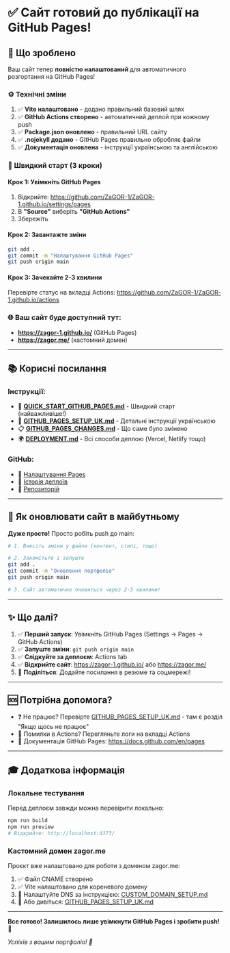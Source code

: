 # ✅ Сайт готовий до публікації на GitHub Pages!

## 🎉 Що зроблено

Ваш сайт тепер **повністю налаштований** для автоматичного розгортання на GitHub Pages!

### ⚙️ Технічні зміни

1. ✅ **Vite налаштовано** - додано правильний базовий шлях
2. ✅ **GitHub Actions створено** - автоматичний деплой при кожному push
3. ✅ **Package.json оновлено** - правильний URL сайту
4. ✅ **.nojekyll додано** - GitHub Pages правильно обробляє файли
5. ✅ **Документація оновлена** - інструкції українською та англійською

### 🚀 Швидкий старт (3 кроки)

#### Крок 1: Увімкніть GitHub Pages
1. Відкрийте: https://github.com/ZaGOR-1/ZaGOR-1.github.io/settings/pages
2. В **"Source"** виберіть **"GitHub Actions"**
3. Збережіть

#### Крок 2: Завантажте зміни
```bash
git add .
git commit -m "Налаштування GitHub Pages"
git push origin main
```

#### Крок 3: Зачекайте 2-3 хвилини
Перевірте статус на вкладці Actions: https://github.com/ZaGOR-1/ZaGOR-1.github.io/actions

### 🌐 Ваш сайт буде доступний тут:
- **https://zagor-1.github.io/** (GitHub Pages)
- **https://zagor.me/** (кастомний домен)

---

## 📚 Корисні посилання

### Інструкції:
- 📖 **[QUICK_START_GITHUB_PAGES.md](QUICK_START_GITHUB_PAGES.md)** - Швидкий старт (найважливіше!)
- 📘 **[GITHUB_PAGES_SETUP_UK.md](GITHUB_PAGES_SETUP_UK.md)** - Детальні інструкції українською
- 📋 **[GITHUB_PAGES_CHANGES.md](GITHUB_PAGES_CHANGES.md)** - Що саме було змінено
- 🌍 **[DEPLOYMENT.md](DEPLOYMENT.md)** - Всі способи деплою (Vercel, Netlify тощо)

### GitHub:
- 🔧 [Налаштування Pages](https://github.com/ZaGOR-1/ZaGOR-1.github.io/settings/pages)
- 🔄 [Історія деплоїв](https://github.com/ZaGOR-1/ZaGOR-1.github.io/actions)
- 📁 [Репозиторій](https://github.com/ZaGOR-1/ZaGOR-1.github.io)

---

## 🔄 Як оновлювати сайт в майбутньому

**Дуже просто!** Просто робіть push до main:

```bash
# 1. Внесіть зміни у файли (контент, стилі, тощо)

# 2. Закомітьте і запуште
git add .
git commit -m "Оновлення портфоліо"
git push origin main

# 3. Сайт автоматично оновиться через 2-3 хвилини!
```

---

## ✨ Що далі?

1. ✅ **Перший запуск**: Увімкніть GitHub Pages (Settings → Pages → GitHub Actions)
2. ✅ **Запуште зміни**: `git push origin main`
3. ✅ **Слідкуйте за деплоєм**: Actions tab
4. ✅ **Відкрийте сайт**: https://zagor-1.github.io/ або https://zagor.me/
5. 📱 **Поділіться**: Додайте посилання в резюме та соцмережі!

---

## 🆘 Потрібна допомога?

- ❓ Не працює? Перевірте [GITHUB_PAGES_SETUP_UK.md](GITHUB_PAGES_SETUP_UK.md) - там є розділ "Якщо щось не працює"
- 🐛 Помилки в Actions? Перегляньте логи на вкладці Actions
- 📖 Документація GitHub Pages: https://docs.github.com/en/pages

---

## 🎓 Додаткова інформація

### Локальне тестування
Перед деплоєм завжди можна перевірити локально:

```bash
npm run build
npm run preview
# Відкрийте: http://localhost:4173/
```

### Кастомний домен zagor.me
Проєкт вже налаштовано для роботи з доменом zagor.me:
1. ✅ Файл CNAME створено
2. ✅ Vite налаштовано для кореневого домену
3. 📖 Налаштуйте DNS за інструкцією: [CUSTOM_DOMAIN_SETUP.md](CUSTOM_DOMAIN_SETUP.md)
4. 📖 Або дивіться: [GITHUB_PAGES_SETUP_UK.md](GITHUB_PAGES_SETUP_UK.md)

---

**Все готово! Залишилось лише увімкнути GitHub Pages і зробити push! 🚀**

*Успіхів з вашим портфоліо! 🌟*
